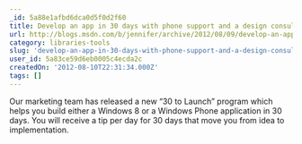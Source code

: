 ```yaml
---
_id: 5a88e1afbd6dca0d5f0d2f60
title: Develop an app in 30 days with phone support and a design consultation
url: http://blogs.msdn.com/b/jennifer/archive/2012/08/09/develop-an-app-in-30-days-with-phone-support-and-a-design-consultation.aspx
category: libraries-tools
slug: 'develop-an-app-in-30-days-with-phone-support-and-a-design-consultation'
user_id: 5a83ce59d6eb0005c4ecda2c
createdOn: '2012-08-10T22:31:34.000Z'
tags: []
---
```


Our marketing team has released a new “30 to Launch” program which helps you build either a Windows 8 or a Windows Phone application in 30 days.  You will receive a tip per day for 30 days that move you from idea to implementation. 
